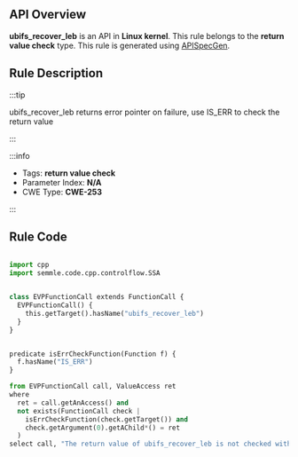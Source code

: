 ---
---


## API Overview
**ubifs_recover_leb** is an API in **Linux kernel**. This rule belongs to the **return value check** type. This rule is generated using [APISpecGen](../../tools/APISpecGen).
## Rule Description

:::tip

ubifs_recover_leb returns error pointer on failure, use IS_ERR to check the return value

:::

:::info

- Tags: **return value check**
- Parameter Index: **N/A**
- CWE Type: **CWE-253**

:::

## Rule Code
```python

import cpp
import semmle.code.cpp.controlflow.SSA


class EVPFunctionCall extends FunctionCall {
  EVPFunctionCall() {
    this.getTarget().hasName("ubifs_recover_leb")
  }
}


predicate isErrCheckFunction(Function f) {
  f.hasName("IS_ERR") 
}

from EVPFunctionCall call, ValueAccess ret
where
  ret = call.getAnAccess() and
  not exists(FunctionCall check |
    isErrCheckFunction(check.getTarget()) and
    check.getArgument(0).getAChild*() = ret
  )
select call, "The return value of ubifs_recover_leb is not checked with IS_ERR."
    
```